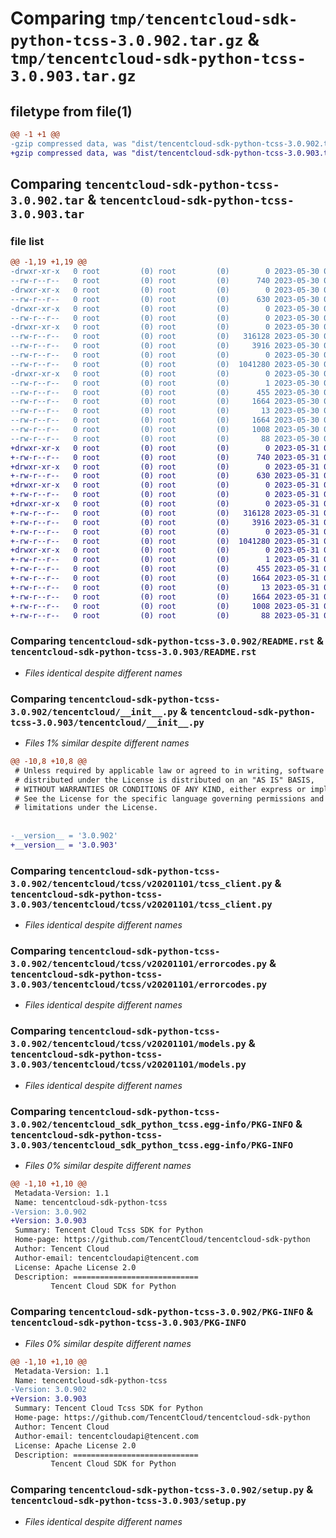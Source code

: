 # Comparing `tmp/tencentcloud-sdk-python-tcss-3.0.902.tar.gz` & `tmp/tencentcloud-sdk-python-tcss-3.0.903.tar.gz`

## filetype from file(1)

```diff
@@ -1 +1 @@
-gzip compressed data, was "dist/tencentcloud-sdk-python-tcss-3.0.902.tar", last modified: Tue May 30 00:33:29 2023, max compression
+gzip compressed data, was "dist/tencentcloud-sdk-python-tcss-3.0.903.tar", last modified: Wed May 31 02:21:52 2023, max compression
```

## Comparing `tencentcloud-sdk-python-tcss-3.0.902.tar` & `tencentcloud-sdk-python-tcss-3.0.903.tar`

### file list

```diff
@@ -1,19 +1,19 @@
-drwxr-xr-x   0 root         (0) root         (0)        0 2023-05-30 00:33:29.000000 tencentcloud-sdk-python-tcss-3.0.902/
--rw-r--r--   0 root         (0) root         (0)      740 2023-05-30 00:33:29.000000 tencentcloud-sdk-python-tcss-3.0.902/README.rst
-drwxr-xr-x   0 root         (0) root         (0)        0 2023-05-30 00:33:29.000000 tencentcloud-sdk-python-tcss-3.0.902/tencentcloud/
--rw-r--r--   0 root         (0) root         (0)      630 2023-05-30 00:33:29.000000 tencentcloud-sdk-python-tcss-3.0.902/tencentcloud/__init__.py
-drwxr-xr-x   0 root         (0) root         (0)        0 2023-05-30 00:33:29.000000 tencentcloud-sdk-python-tcss-3.0.902/tencentcloud/tcss/
--rw-r--r--   0 root         (0) root         (0)        0 2023-05-30 00:33:29.000000 tencentcloud-sdk-python-tcss-3.0.902/tencentcloud/tcss/__init__.py
-drwxr-xr-x   0 root         (0) root         (0)        0 2023-05-30 00:33:29.000000 tencentcloud-sdk-python-tcss-3.0.902/tencentcloud/tcss/v20201101/
--rw-r--r--   0 root         (0) root         (0)   316128 2023-05-30 00:33:29.000000 tencentcloud-sdk-python-tcss-3.0.902/tencentcloud/tcss/v20201101/tcss_client.py
--rw-r--r--   0 root         (0) root         (0)     3916 2023-05-30 00:33:29.000000 tencentcloud-sdk-python-tcss-3.0.902/tencentcloud/tcss/v20201101/errorcodes.py
--rw-r--r--   0 root         (0) root         (0)        0 2023-05-30 00:33:29.000000 tencentcloud-sdk-python-tcss-3.0.902/tencentcloud/tcss/v20201101/__init__.py
--rw-r--r--   0 root         (0) root         (0)  1041280 2023-05-30 00:33:29.000000 tencentcloud-sdk-python-tcss-3.0.902/tencentcloud/tcss/v20201101/models.py
-drwxr-xr-x   0 root         (0) root         (0)        0 2023-05-30 00:33:29.000000 tencentcloud-sdk-python-tcss-3.0.902/tencentcloud_sdk_python_tcss.egg-info/
--rw-r--r--   0 root         (0) root         (0)        1 2023-05-30 00:33:29.000000 tencentcloud-sdk-python-tcss-3.0.902/tencentcloud_sdk_python_tcss.egg-info/dependency_links.txt
--rw-r--r--   0 root         (0) root         (0)      455 2023-05-30 00:33:29.000000 tencentcloud-sdk-python-tcss-3.0.902/tencentcloud_sdk_python_tcss.egg-info/SOURCES.txt
--rw-r--r--   0 root         (0) root         (0)     1664 2023-05-30 00:33:29.000000 tencentcloud-sdk-python-tcss-3.0.902/tencentcloud_sdk_python_tcss.egg-info/PKG-INFO
--rw-r--r--   0 root         (0) root         (0)       13 2023-05-30 00:33:29.000000 tencentcloud-sdk-python-tcss-3.0.902/tencentcloud_sdk_python_tcss.egg-info/top_level.txt
--rw-r--r--   0 root         (0) root         (0)     1664 2023-05-30 00:33:29.000000 tencentcloud-sdk-python-tcss-3.0.902/PKG-INFO
--rw-r--r--   0 root         (0) root         (0)     1008 2023-05-30 00:33:29.000000 tencentcloud-sdk-python-tcss-3.0.902/setup.py
--rw-r--r--   0 root         (0) root         (0)       88 2023-05-30 00:33:29.000000 tencentcloud-sdk-python-tcss-3.0.902/setup.cfg
+drwxr-xr-x   0 root         (0) root         (0)        0 2023-05-31 02:21:52.000000 tencentcloud-sdk-python-tcss-3.0.903/
+-rw-r--r--   0 root         (0) root         (0)      740 2023-05-31 02:21:51.000000 tencentcloud-sdk-python-tcss-3.0.903/README.rst
+drwxr-xr-x   0 root         (0) root         (0)        0 2023-05-31 02:21:52.000000 tencentcloud-sdk-python-tcss-3.0.903/tencentcloud/
+-rw-r--r--   0 root         (0) root         (0)      630 2023-05-31 02:21:51.000000 tencentcloud-sdk-python-tcss-3.0.903/tencentcloud/__init__.py
+drwxr-xr-x   0 root         (0) root         (0)        0 2023-05-31 02:21:52.000000 tencentcloud-sdk-python-tcss-3.0.903/tencentcloud/tcss/
+-rw-r--r--   0 root         (0) root         (0)        0 2023-05-31 02:21:51.000000 tencentcloud-sdk-python-tcss-3.0.903/tencentcloud/tcss/__init__.py
+drwxr-xr-x   0 root         (0) root         (0)        0 2023-05-31 02:21:52.000000 tencentcloud-sdk-python-tcss-3.0.903/tencentcloud/tcss/v20201101/
+-rw-r--r--   0 root         (0) root         (0)   316128 2023-05-31 02:21:51.000000 tencentcloud-sdk-python-tcss-3.0.903/tencentcloud/tcss/v20201101/tcss_client.py
+-rw-r--r--   0 root         (0) root         (0)     3916 2023-05-31 02:21:51.000000 tencentcloud-sdk-python-tcss-3.0.903/tencentcloud/tcss/v20201101/errorcodes.py
+-rw-r--r--   0 root         (0) root         (0)        0 2023-05-31 02:21:51.000000 tencentcloud-sdk-python-tcss-3.0.903/tencentcloud/tcss/v20201101/__init__.py
+-rw-r--r--   0 root         (0) root         (0)  1041280 2023-05-31 02:21:51.000000 tencentcloud-sdk-python-tcss-3.0.903/tencentcloud/tcss/v20201101/models.py
+drwxr-xr-x   0 root         (0) root         (0)        0 2023-05-31 02:21:52.000000 tencentcloud-sdk-python-tcss-3.0.903/tencentcloud_sdk_python_tcss.egg-info/
+-rw-r--r--   0 root         (0) root         (0)        1 2023-05-31 02:21:52.000000 tencentcloud-sdk-python-tcss-3.0.903/tencentcloud_sdk_python_tcss.egg-info/dependency_links.txt
+-rw-r--r--   0 root         (0) root         (0)      455 2023-05-31 02:21:52.000000 tencentcloud-sdk-python-tcss-3.0.903/tencentcloud_sdk_python_tcss.egg-info/SOURCES.txt
+-rw-r--r--   0 root         (0) root         (0)     1664 2023-05-31 02:21:52.000000 tencentcloud-sdk-python-tcss-3.0.903/tencentcloud_sdk_python_tcss.egg-info/PKG-INFO
+-rw-r--r--   0 root         (0) root         (0)       13 2023-05-31 02:21:52.000000 tencentcloud-sdk-python-tcss-3.0.903/tencentcloud_sdk_python_tcss.egg-info/top_level.txt
+-rw-r--r--   0 root         (0) root         (0)     1664 2023-05-31 02:21:52.000000 tencentcloud-sdk-python-tcss-3.0.903/PKG-INFO
+-rw-r--r--   0 root         (0) root         (0)     1008 2023-05-31 02:21:51.000000 tencentcloud-sdk-python-tcss-3.0.903/setup.py
+-rw-r--r--   0 root         (0) root         (0)       88 2023-05-31 02:21:52.000000 tencentcloud-sdk-python-tcss-3.0.903/setup.cfg
```

### Comparing `tencentcloud-sdk-python-tcss-3.0.902/README.rst` & `tencentcloud-sdk-python-tcss-3.0.903/README.rst`

 * *Files identical despite different names*

### Comparing `tencentcloud-sdk-python-tcss-3.0.902/tencentcloud/__init__.py` & `tencentcloud-sdk-python-tcss-3.0.903/tencentcloud/__init__.py`

 * *Files 1% similar despite different names*

```diff
@@ -10,8 +10,8 @@
 # Unless required by applicable law or agreed to in writing, software
 # distributed under the License is distributed on an "AS IS" BASIS,
 # WITHOUT WARRANTIES OR CONDITIONS OF ANY KIND, either express or implied.
 # See the License for the specific language governing permissions and
 # limitations under the License.
 
 
-__version__ = '3.0.902'
+__version__ = '3.0.903'
```

### Comparing `tencentcloud-sdk-python-tcss-3.0.902/tencentcloud/tcss/v20201101/tcss_client.py` & `tencentcloud-sdk-python-tcss-3.0.903/tencentcloud/tcss/v20201101/tcss_client.py`

 * *Files identical despite different names*

### Comparing `tencentcloud-sdk-python-tcss-3.0.902/tencentcloud/tcss/v20201101/errorcodes.py` & `tencentcloud-sdk-python-tcss-3.0.903/tencentcloud/tcss/v20201101/errorcodes.py`

 * *Files identical despite different names*

### Comparing `tencentcloud-sdk-python-tcss-3.0.902/tencentcloud/tcss/v20201101/models.py` & `tencentcloud-sdk-python-tcss-3.0.903/tencentcloud/tcss/v20201101/models.py`

 * *Files identical despite different names*

### Comparing `tencentcloud-sdk-python-tcss-3.0.902/tencentcloud_sdk_python_tcss.egg-info/PKG-INFO` & `tencentcloud-sdk-python-tcss-3.0.903/tencentcloud_sdk_python_tcss.egg-info/PKG-INFO`

 * *Files 0% similar despite different names*

```diff
@@ -1,10 +1,10 @@
 Metadata-Version: 1.1
 Name: tencentcloud-sdk-python-tcss
-Version: 3.0.902
+Version: 3.0.903
 Summary: Tencent Cloud Tcss SDK for Python
 Home-page: https://github.com/TencentCloud/tencentcloud-sdk-python
 Author: Tencent Cloud
 Author-email: tencentcloudapi@tencent.com
 License: Apache License 2.0
 Description: ============================
         Tencent Cloud SDK for Python
```

### Comparing `tencentcloud-sdk-python-tcss-3.0.902/PKG-INFO` & `tencentcloud-sdk-python-tcss-3.0.903/PKG-INFO`

 * *Files 0% similar despite different names*

```diff
@@ -1,10 +1,10 @@
 Metadata-Version: 1.1
 Name: tencentcloud-sdk-python-tcss
-Version: 3.0.902
+Version: 3.0.903
 Summary: Tencent Cloud Tcss SDK for Python
 Home-page: https://github.com/TencentCloud/tencentcloud-sdk-python
 Author: Tencent Cloud
 Author-email: tencentcloudapi@tencent.com
 License: Apache License 2.0
 Description: ============================
         Tencent Cloud SDK for Python
```

### Comparing `tencentcloud-sdk-python-tcss-3.0.902/setup.py` & `tencentcloud-sdk-python-tcss-3.0.903/setup.py`

 * *Files identical despite different names*

